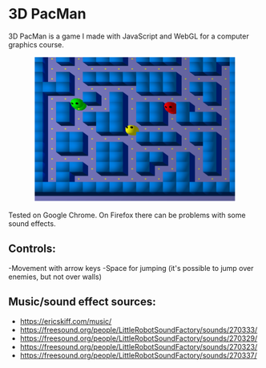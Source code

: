 # 3D PacMan 
3D PacMan is a game I made with JavaScript and WebGL for a computer graphics course.

<p align="center">
  <img width="405" height="292" src="pacman.png?raw=true">
</p>

Tested on Google Chrome. On Firefox there can be problems with some sound effects.

## Controls:
-Movement with arrow keys
-Space for jumping (it's possible to jump over enemies, but not over walls)


## Music/sound effect sources:
- https://ericskiff.com/music/
- https://freesound.org/people/LittleRobotSoundFactory/sounds/270333/
- https://freesound.org/people/LittleRobotSoundFactory/sounds/270329/
- https://freesound.org/people/LittleRobotSoundFactory/sounds/270323/
- https://freesound.org/people/LittleRobotSoundFactory/sounds/270337/